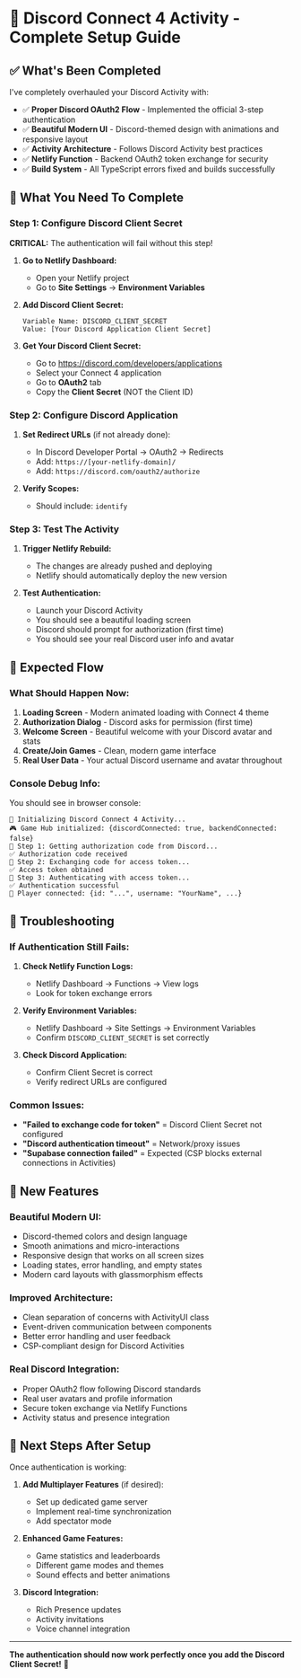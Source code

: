# 🚀 Discord Connect 4 Activity - Complete Setup Guide

## ✅ **What's Been Completed**

I've completely overhauled your Discord Activity with:

- ✅ **Proper Discord OAuth2 Flow** - Implemented the official 3-step authentication
- ✅ **Beautiful Modern UI** - Discord-themed design with animations and responsive layout  
- ✅ **Activity Architecture** - Follows Discord Activity best practices
- ✅ **Netlify Function** - Backend OAuth2 token exchange for security
- ✅ **Build System** - All TypeScript errors fixed and builds successfully

## 🔧 **What You Need To Complete**

### **Step 1: Configure Discord Client Secret**

**CRITICAL:** The authentication will fail without this step!

1. **Go to Netlify Dashboard:**
   - Open your Netlify project
   - Go to **Site Settings** → **Environment Variables**

2. **Add Discord Client Secret:**
   ```
   Variable Name: DISCORD_CLIENT_SECRET
   Value: [Your Discord Application Client Secret]
   ```

3. **Get Your Discord Client Secret:**
   - Go to https://discord.com/developers/applications
   - Select your Connect 4 application  
   - Go to **OAuth2** tab
   - Copy the **Client Secret** (NOT the Client ID)

### **Step 2: Configure Discord Application** 

1. **Set Redirect URLs** (if not already done):
   - In Discord Developer Portal → OAuth2 → Redirects
   - Add: `https://[your-netlify-domain]/`
   - Add: `https://discord.com/oauth2/authorize`

2. **Verify Scopes:**
   - Should include: `identify`

### **Step 3: Test The Activity**

1. **Trigger Netlify Rebuild:**
   - The changes are already pushed and deploying
   - Netlify should automatically deploy the new version

2. **Test Authentication:**
   - Launch your Discord Activity
   - You should see a beautiful loading screen
   - Discord should prompt for authorization (first time)
   - You should see your real Discord user info and avatar

## 🎯 **Expected Flow**

### **What Should Happen Now:**

1. **Loading Screen** - Modern animated loading with Connect 4 theme
2. **Authorization Dialog** - Discord asks for permission (first time)
3. **Welcome Screen** - Beautiful welcome with your Discord avatar and stats
4. **Create/Join Games** - Clean, modern game interface
5. **Real User Data** - Your actual Discord username and avatar throughout

### **Console Debug Info:**

You should see in browser console:
```
🚀 Initializing Discord Connect 4 Activity...
🎮 Game Hub initialized: {discordConnected: true, backendConnected: false}
🔐 Step 1: Getting authorization code from Discord...
✅ Authorization code received
🔐 Step 2: Exchanging code for access token...
✅ Access token obtained  
🔐 Step 3: Authenticating with access token...
✅ Authentication successful
👤 Player connected: {id: "...", username: "YourName", ...}
```

## 🚨 **Troubleshooting**

### **If Authentication Still Fails:**

1. **Check Netlify Function Logs:**
   - Netlify Dashboard → Functions → View logs
   - Look for token exchange errors

2. **Verify Environment Variables:**
   - Netlify Dashboard → Site Settings → Environment Variables
   - Confirm `DISCORD_CLIENT_SECRET` is set correctly

3. **Check Discord Application:**
   - Confirm Client Secret is correct
   - Verify redirect URLs are configured

### **Common Issues:**

- **"Failed to exchange code for token"** = Discord Client Secret not configured
- **"Discord authentication timeout"** = Network/proxy issues
- **"Supabase connection failed"** = Expected (CSP blocks external connections in Activities)

## 🎨 **New Features**

### **Beautiful Modern UI:**
- Discord-themed colors and design language
- Smooth animations and micro-interactions
- Responsive design that works on all screen sizes
- Loading states, error handling, and empty states
- Modern card layouts with glassmorphism effects

### **Improved Architecture:**
- Clean separation of concerns with ActivityUI class
- Event-driven communication between components
- Better error handling and user feedback
- CSP-compliant design for Discord Activities

### **Real Discord Integration:**
- Proper OAuth2 flow following Discord standards
- Real user avatars and profile information
- Secure token exchange via Netlify Functions
- Activity status and presence integration

## 📝 **Next Steps After Setup**

Once authentication is working:

1. **Add Multiplayer Features** (if desired):
   - Set up dedicated game server
   - Implement real-time synchronization
   - Add spectator mode

2. **Enhanced Game Features:**
   - Game statistics and leaderboards
   - Different game modes and themes
   - Sound effects and better animations

3. **Discord Integration:**
   - Rich Presence updates
   - Activity invitations
   - Voice channel integration

---

**The authentication should now work perfectly once you add the Discord Client Secret!** 🎉
